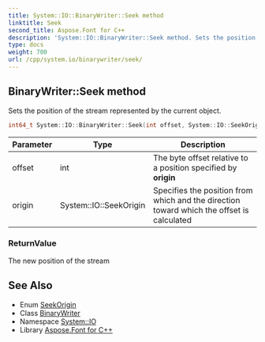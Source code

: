 ```yaml
---
title: System::IO::BinaryWriter::Seek method
linktitle: Seek
second_title: Aspose.Font for C++
description: 'System::IO::BinaryWriter::Seek method. Sets the position of the stream represented by the current object in C++.'
type: docs
weight: 700
url: /cpp/system.io/binarywriter/seek/
---
```

## BinaryWriter::Seek method


Sets the position of the stream represented by the current object.

```cpp
int64_t System::IO::BinaryWriter::Seek(int offset, System::IO::SeekOrigin origin=System::IO::SeekOrigin::Begin)
```


| Parameter | Type | Description |
| --- | --- | --- |
| offset | int | The byte offset relative to a position specified by **origin** |
| origin | System::IO::SeekOrigin | Specifies the position from which and the direction toward which the offset is calculated |

### ReturnValue

The new position of the stream

## See Also

* Enum [SeekOrigin](../../seekorigin/)
* Class [BinaryWriter](../)
* Namespace [System::IO](../../)
* Library [Aspose.Font for C++](../../../)
